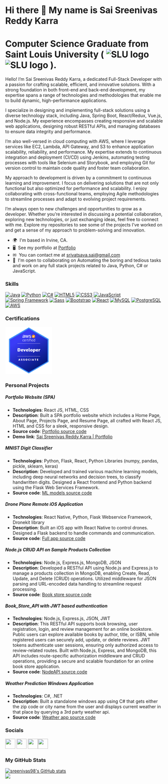 Hi there 👋 My name is Sai Sreenivas Reddy Karra 
==================
Computer Science Graduate from Saint Louis University ( <img src="https://www.slu.edu/marcom/tools-downloads/-img/logomark/slu-logomark-blue-rgb.png" alt="SLU logo" width="20vw"/><img src="https://encrypted-tbn0.gstatic.com/images?q=tbn:ANd9GcRE8-O7gdgy627aMy4Nrc-hGT4ABKRhbpf51xFheh1bLg&s" alt="SLU logo" width="60vw"/> ).
==================
Hello! I’m Sai Sreenivas Reddy Karra, a dedicated Full-Stack Developer with a passion for crafting scalable, efficient, and innovative solutions. With a strong foundation in both front-end and back-end development, my expertise spans a range of technologies and methodologies that enable me to build dynamic, high-performance applications.

I specialize in designing and implementing full-stack solutions using a diverse technology stack, including Java, Spring Boot, React/Redux, Vue.js, and Node.js. My experience encompasses creating responsive and scalable web applications, designing robust RESTful APIs, and managing databases to ensure data integrity and performance.

I’m also well-versed in cloud computing with AWS, where I leverage services like EC2, Lambda, API Gateway, and S3 to enhance application scalability, reliability, and performance. My expertise extends to continuous integration and deployment (CI/CD) using Jenkins, automating testing processes with tools like Selenium and Storybook, and employing Git for version control to maintain code quality and foster team collaboration.

My approach to development is driven by a commitment to continuous learning and improvement. I focus on delivering solutions that are not only functional but also optimized for performance and scalability. I enjoy collaborating with cross-functional teams, employing Agile methodologies to streamline processes and adapt to evolving project requirements.

I’m always open to new challenges and opportunities to grow as a developer. Whether you’re interested in discussing a potential collaboration, exploring new technologies, or just exchanging ideas, feel free to connect with me. Explore my repositories to see some of the projects I’ve worked on and get a sense of my approach to problem-solving and innovation.

* 🌍  I'm based in Irvine, CA. 
* 🖥  See my portfolio at [Portfolio](https://sreenivas98.github.io/my-portfolio)
* ✉  You can contact me at [srivatsava.sai@gmail.com](mailto:srivatsava.sai@gmail.com) 
* 🤝  I'm open to collaborating on Automating the boring and tedious tasks and work on any full stack projects related to Java, Python, C# or JavaScript.

### Skills  

<p align="left"> <a href="https://www.oracle.com/java/" target="_blank" rel="noreferrer"><img src="https://raw.githubusercontent.com/danielcranney/readme-generator/main/public/icons/skills/java-colored.svg" width="36" height="36" alt="Java" /></a> <a href="https://www.python.org/" target="_blank" rel="noreferrer"><img src="https://raw.githubusercontent.com/danielcranney/readme-generator/main/public/icons/skills/python-colored.svg" width="36" height="36" alt="Python" /></a> <a href="https://learn.microsoft.com/en-us/dotnet/csharp/" target="_blank" rel="noreferrer"><img src="https://static-00.iconduck.com/assets.00/c-sharp-c-icon-1822x2048-wuf3ijab.png" width="36" height="36" alt="C#" /></a> <a href="https://developer.mozilla.org/en-US/docs/Glossary/HTML5" target="_blank" rel="noreferrer"><img src="https://raw.githubusercontent.com/danielcranney/readme-generator/main/public/icons/skills/html5-colored.svg" width="36" height="36" alt="HTML5" /></a> <a href="https://www.w3.org/TR/CSS/#css" target="_blank" rel="noreferrer"><img src="https://raw.githubusercontent.com/danielcranney/readme-generator/main/public/icons/skills/css3-colored.svg" width="36" height="36" alt="CSS3" /></a> <a href="https://developer.mozilla.org/en-US/docs/Web/JavaScript" target="_blank" rel="noreferrer"><img src="https://raw.githubusercontent.com/danielcranney/readme-generator/main/public/icons/skills/javascript-colored.svg" width="36" height="36" alt="JavaScript" /></a> <a href="https://spring.io/" target="_blank" rel="noreferrer"><img src="https://cdn.worldvectorlogo.com/logos/spring-3.svg" width="36" height="36" alt="Spring Framework" /></a> <a href="https://sass-lang.com/" target="_blank" rel="noreferrer"><img src="https://raw.githubusercontent.com/danielcranney/readme-generator/main/public/icons/skills/sass-colored.svg" width="36" height="36" alt="Sass" /></a> <a href="https://getbootstrap.com/" target="_blank" rel="noreferrer"><img src="https://raw.githubusercontent.com/danielcranney/readme-generator/main/public/icons/skills/bootstrap-colored.svg" width="36" height="36" alt="Bootstrap" /></a> <a href="https://reactjs.org/" target="_blank" rel="noreferrer"><img src="https://raw.githubusercontent.com/danielcranney/readme-generator/main/public/icons/skills/react-colored.svg" width="36" height="36" alt="React" /></a> <a href="https://www.mysql.com/" target="_blank" rel="noreferrer"><img src="https://raw.githubusercontent.com/danielcranney/readme-generator/main/public/icons/skills/mysql-colored.svg" width="36" height="36" alt="MySQL" /></a> <a href="https://www.postgresql.org/" target="_blank" rel="noreferrer"><img src="https://raw.githubusercontent.com/danielcranney/readme-generator/main/public/icons/skills/postgresql-colored.svg" width="36" height="36" alt="PostgreSQL" /></a> <a href="https://aws.amazon.com/free/?gclid=Cj0KCQjwu8uyBhC6ARIsAKwBGpRU1iksOOarn0EzbANmjwry1CuLDqNEjcRac4xmHU7CVbtW7mtN0HwaAov-EALw_wcB&trk=6a4c3e9d-cdc9-4e25-8dd9-2bd8d15afbca&sc_channel=ps&ef_id=Cj0KCQjwu8uyBhC6ARIsAKwBGpRU1iksOOarn0EzbANmjwry1CuLDqNEjcRac4xmHU7CVbtW7mtN0HwaAov-EALw_wcB:G:s&s_kwcid=AL!4422!3!651751059780!e!!g!!aws!19852662197!145019195897&all-free-tier.sort-by=item.additionalFields.SortRank&all-free-tier.sort-order=asc&awsf.Free%20Tier%20Types=*all&awsf.Free%20Tier%20Categories=*all" target="_blank" rel="noreferrer"><img src="https://upload.wikimedia.org/wikipedia/commons/thumb/9/93/Amazon_Web_Services_Logo.svg/2560px-Amazon_Web_Services_Logo.svg.png" width="36" height="36" alt="AWS" /></a> </p>

### Certifications

<p align="left"><a href="https://www.credly.com/badges/cdc814fe-cf1b-48c5-b8e2-8b2196b39130/linked_in_profile" target="_blank" rel="noreferrer"><img src="aws-certified-developer-associate.png" width="150" height="150" alt="AWS Certified Developer Associate"/></a> </p>

### Personal Projects
 
##### Portfolio Website (SPA)
- **Technologies**: React JS, HTML, CSS
- **Description**: Built a SPA portfolio website which includes a Home Page, About Page, Projects Page, and Resume Page, all crafted with React JS, HTML and CSS for a sleek, responsive design.
- **Source code**: <a href="https://github.com/sreenivas98/my-portfolio" target="_blank" rel="noopener noreferrer">Portfolio source code</a>
- **Demo link**: <a href="https://sreenivas98.github.io/my-portfolio/" target="_blank" rel="noopener noreferrer">Sai Sreenivas Reddy Karra | Portfolio</a>

##### MNIST Digit Classifier
- **Technologies**: Python, Flask, React, Python Libraries (numpy, pandas, pickle, sklearn, keras)
- **Description**: Developed and trained various machine learning models, including deep neural networks and decision trees, to classify handwritten digits. Designed a React frontend and Python backend using the Flask Web Services Framework.
- **Source code**: <a href="https://github.com/sreenivas98/MNIST-Digit-Classification" target="_blank" rel="noopener noreferrer">ML models source code</a>

##### Drone Plane Remote iOS Application
- **Technologies**: React Native, Python, Flask Webservice Framework, Dronekit library
- **Description**: Built an iOS app with React Native to control drones. Designed a Flask backend to handle commands and communication.
- **Source code**: <a href="https://github.com/sreenivas98/ArduPlane_Controller_IOS_app" target="_blank" rel="noopener noreferrer">Full app source code</a>

##### Node.js CRUD API on Sample Products Collection
- **Technologies**: Node.js, Express.js, MongoDB, JSON
- **Description**: Developed a RESTful API using Node.js and Express.js to manage a products collection in MongoDB, enabling Create, Read, Update, and Delete (CRUD) operations. Utilized middleware for JSON parsing and URL-encoded data handling to streamline request processing.
- **Source code**: <a href="https://github.com/sreenivas98/NodeAPI" target="_blank" rel="noopener noreferrer">Book store source code</a>

##### Book_Store_API with JWT based authentication
- **Technologies**: Node.js, Express.js, JSON, JWT
- **Description**: This RESTful API supports book browsing, user registration, login, and review management for an online bookstore. Public users can explore available books by author, title, or ISBN, while registered users can securely add, update, or delete reviews. JWT tokens authenticate user sessions, ensuring only authorized access to review-related routes. Built with Node.js, Express, and MongoDB, this API includes route-specific authorization middleware and CRUD operations, providing a secure and scalable foundation for an online book store application.
- **Source code**: <a href="https://github.com/sreenivas98/Book_Reviews_API" target="_blank" rel="noopener noreferrer">NodeAPI source code</a>

##### Weather Prediction Windows Application
- **Technologies**: C#, .NET
- **Description**: Built a standalone windows app using C# that gets either the zip code or city name from the user and displays current weather in that place by querying a 3rd party weather api.
- **Source code**: <a href="https://github.com/sreenivas98/Weather_predictor" target="_blank" rel="noopener noreferrer">Weather app source code</a>

### Socials  

<p align="left"> <a href="https://github.com/sreenivas98" target="_blank" rel="noopener noreferrer"><img src="https://raw.githubusercontent.com/danielcranney/readme-generator/main/public/icons/socials/github.svg" width="32" height="32" /></a> <a href="https://www.instagram.com/sreenivas_karra/" target="_blank" rel="noopener noreferrer"><img src="https://raw.githubusercontent.com/danielcranney/readme-generator/main/public/icons/socials/instagram.svg" width="32" height="32" /></a> <a href="https://www.linkedin.com/in/sai-sreenivas-reddy-k/" target="_blank" rel="noopener noreferrer"><img src="https://raw.githubusercontent.com/danielcranney/readme-generator/main/public/icons/socials/linkedin.svg" width="32" height="32" /></a><a href="https://leetcode.com/u/Sreenivas_98/" target="_blank" rel="noopener noreferrer"><img src="https://cdn.iconscout.com/icon/free/png-512/free-leetcode-3521542-2944960.png?f=avif&w=256" width="32" height="32" /></a></p>

### My GitHub Stats

<a href="https://github.com/sreenivas98"><img src="https://github-readme-stats.vercel.app/api?username=sreenivas98&show_icons=true&hide=&count_private=true&title_color=f97316&text_color=84cc16&icon_color=0891b2&bg_color=1c1917&hide_border=true&show_icons=true" alt="sreenivas98's GitHub stats" /></a>
<br/>
<a href="http://www.github.com/sreenivas98"><img src="https://github-readme-streak-stats.herokuapp.com/?user=sreenivas98&stroke=84cc16&background=1c1917&ring=f97316&fire=f97316&currStreakNum=84cc16&currStreakLabel=f97316&sideNums=84cc16&sideLabels=84cc16&dates=84cc16&hide_border=true" /></a>

<!--
**sreenivas98/sreenivas98** is a ✨ _special_ ✨ repository because its `README.md` (this file) appears on your GitHub profile.

Here are some ideas to get you started:

- 🔭 I’m currently working on ...
- 🌱 I’m currently learning ...
- 👯 I’m looking to collaborate on ...
- 🤔 I’m looking for help with ...
- 💬 Ask me about ...
- 📫 How to reach me: ...
- 😄 Pronouns: ...
- ⚡ Fun fact: ...
-->
